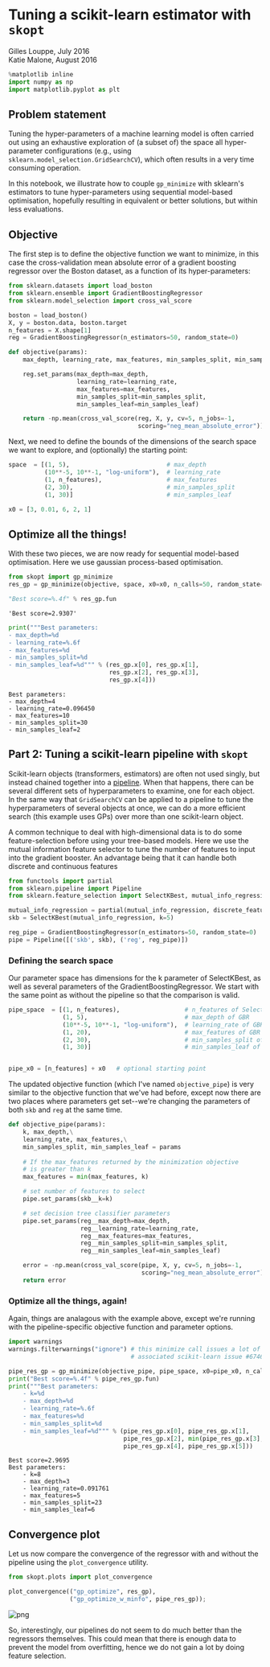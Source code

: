
# Tuning a scikit-learn estimator with `skopt`

Gilles Louppe, July 2016 <br />
Katie Malone, August 2016


```python
%matplotlib inline
import numpy as np
import matplotlib.pyplot as plt
```

## Problem statement

Tuning the hyper-parameters of a machine learning model is often carried out using an exhaustive exploration of (a subset of) the space all hyper-parameter configurations (e.g., using `sklearn.model_selection.GridSearchCV`), which often results in a very time consuming operation. 

In this notebook, we illustrate how to couple `gp_minimize` with sklearn's estimators to tune hyper-parameters using sequential model-based optimisation, hopefully resulting in equivalent or better solutions, but within less evaluations.

## Objective 

The first step is to define the objective function we want to minimize, in this case the cross-validation mean absolute error of a gradient boosting regressor over the Boston dataset, as a function of its hyper-parameters:


```python
from sklearn.datasets import load_boston
from sklearn.ensemble import GradientBoostingRegressor
from sklearn.model_selection import cross_val_score

boston = load_boston()
X, y = boston.data, boston.target
n_features = X.shape[1]
reg = GradientBoostingRegressor(n_estimators=50, random_state=0)

def objective(params):
    max_depth, learning_rate, max_features, min_samples_split, min_samples_leaf = params

    reg.set_params(max_depth=max_depth,
                   learning_rate=learning_rate,
                   max_features=max_features,
                   min_samples_split=min_samples_split, 
                   min_samples_leaf=min_samples_leaf)

    return -np.mean(cross_val_score(reg, X, y, cv=5, n_jobs=-1,
                                    scoring="neg_mean_absolute_error"))
```

Next, we need to define the bounds of the dimensions of the search space we want to explore, and (optionally) the starting point:


```python
space  = [(1, 5),                           # max_depth
          (10**-5, 10**-1, "log-uniform"),  # learning_rate
          (1, n_features),                  # max_features
          (2, 30),                          # min_samples_split
          (1, 30)]                          # min_samples_leaf

x0 = [3, 0.01, 6, 2, 1]
```

## Optimize all the things!

With these two pieces, we are now ready for sequential model-based optimisation. Here we use gaussian process-based optimisation.


```python
from skopt import gp_minimize
res_gp = gp_minimize(objective, space, x0=x0, n_calls=50, random_state=0, n_random_starts=0)

"Best score=%.4f" % res_gp.fun
```




    'Best score=2.9307'




```python
print("""Best parameters:
- max_depth=%d
- learning_rate=%.6f
- max_features=%d
- min_samples_split=%d
- min_samples_leaf=%d""" % (res_gp.x[0], res_gp.x[1], 
                            res_gp.x[2], res_gp.x[3], 
                            res_gp.x[4]))
```

    Best parameters:
    - max_depth=4
    - learning_rate=0.096450
    - max_features=10
    - min_samples_split=30
    - min_samples_leaf=2


## Part 2: Tuning a scikit-learn pipeline with `skopt`

Scikit-learn objects (transformers, estimators) are often not used singly, but instead chained together into a <a href="http://scikit-learn.org/stable/modules/generated/sklearn.pipeline.Pipeline.html">pipeline</a>.  When that happens, there can be several different sets of hyperparameters to examine, one for each object.  In the same way that `GridSearchCV` can be applied to a pipeline to tune the hyperparameters of several objects at once, we can do a more efficient search (this example uses GPs) over more than one scikit-learn object.

A common technique to deal with high-dimensional data is to do some feature-selection before using your tree-based models. Here we use the mutual information feature selector to tune the number of features to input into the gradient booster. An advantage being that it can handle both discrete and continuous features


```python
from functools import partial
from sklearn.pipeline import Pipeline
from sklearn.feature_selection import SelectKBest, mutual_info_regression

mutual_info_regression = partial(mutual_info_regression, discrete_features=[3, 7])
skb = SelectKBest(mutual_info_regression, k=5)

reg_pipe = GradientBoostingRegressor(n_estimators=50, random_state=0)
pipe = Pipeline([('skb', skb), ('reg', reg_pipe)])
```

### Defining the search space

Our parameter space has dimensions for the k parameter of SelectKBest, as well as several parameters of the GradientBoostingRegressor. We start with the same point as without the pipeline so that the comparison is valid.


```python
pipe_space  = [(1, n_features),                  # n_features of SelectKBest
               (1, 5),                           # max_depth of GBR
               (10**-5, 10**-1, "log-uniform"),  # learning_rate of GBR
               (1, 20),                          # max_features of GBR
               (2, 30),                          # min_samples_split of GBR
               (1, 30)]                          # min_samples_leaf of GBR


pipe_x0 = [n_features] + x0   # optional starting point
```

The updated objective function (which I've named `objective_pipe`) is very similar to the objective function that we've had before, except now there are two places where parameters get set--we're changing the parameters of both `skb` and `reg` at the same time.


```python
def objective_pipe(params):
    k, max_depth,\
    learning_rate, max_features,\
    min_samples_split, min_samples_leaf = params
    
    # If the max_features returned by the minimization objective
    # is greater than k
    max_features = min(max_features, k)

    # set number of features to select
    pipe.set_params(skb__k=k)

    # set decision tree classifier parameters
    pipe.set_params(reg__max_depth=max_depth,
                    reg__learning_rate=learning_rate,
                    reg__max_features=max_features,
                    reg__min_samples_split=min_samples_split,
                    reg__min_samples_leaf=min_samples_leaf)

    error = -np.mean(cross_val_score(pipe, X, y, cv=5, n_jobs=-1,
                                     scoring="neg_mean_absolute_error"))
    return error
```

### Optimize all the things, again!

Again, things are analagous with the example above, except we're running with the pipeline-specific objective function and parameter options.


```python
import warnings
warnings.filterwarnings("ignore") # this minimize call issues a lot of warnings--quiet them
                                  # associated scikit-learn issue #6746

pipe_res_gp = gp_minimize(objective_pipe, pipe_space, x0=pipe_x0, n_calls=50, random_state=0)
print("Best score=%.4f" % pipe_res_gp.fun)
print("""Best parameters:
    - k=%d
    - max_depth=%d
    - learning_rate=%.6f
    - max_features=%d
    - min_samples_split=%d
    - min_samples_leaf=%d""" % (pipe_res_gp.x[0], pipe_res_gp.x[1],
                                pipe_res_gp.x[2], min(pipe_res_gp.x[3], pipe_res_gp.x[0]),
                                pipe_res_gp.x[4], pipe_res_gp.x[5]))
```

    Best score=2.9695
    Best parameters:
        - k=8
        - max_depth=3
        - learning_rate=0.091761
        - max_features=5
        - min_samples_split=23
        - min_samples_leaf=6


## Convergence plot

Let us now compare the convergence of the regressor with and without the pipeline using the `plot_convergence` utility.


```python
from skopt.plots import plot_convergence

plot_convergence(("gp_optimize", res_gp),
                 ("gp_optimize_w_minfo", pipe_res_gp));
```


![png](hyperparameter-optimization_files/hyperparameter-optimization_23_0.png)


So, interestingly, our pipelines do not seem to do much better than the regressors themselves. This could mean that there is enough data to prevent the model from overfitting, hence we do not gain a lot by doing feature selection.
